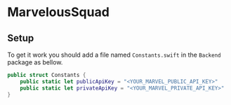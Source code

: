 # MarvelousSquad

## Setup

To get it work you should add a file named `Constants.swift` in the `Backend` package as bellow.

```swift
public struct Constants {
    public static let publicApiKey = "<YOUR_MARVEL_PUBLIC_API_KEY>"
    public static let privateApiKey = "<YOUR_MARVEL_PRIVATE_API_KEY>"
}
```
